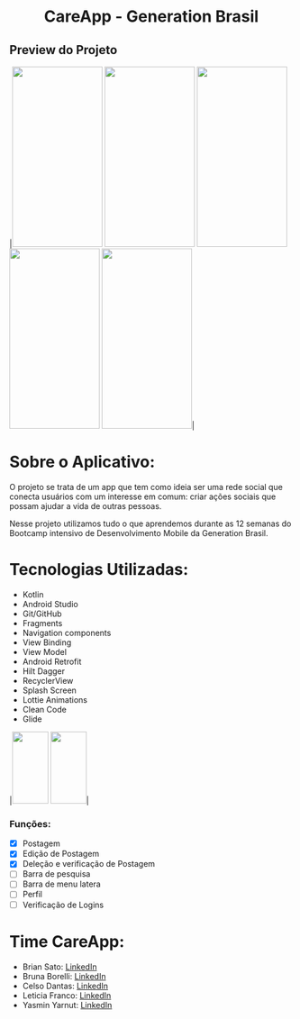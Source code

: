 <h1 align="center">CareApp - Generation Brasil</h1>

<h2>Preview do Projeto </h2>

|<img src="https://github.com/celsodantasdev/app_projeto_integrador_generation_brasil/blob/master/CareAppSplash.png" width="160" height="320"/>
<img src="https://github.com/celsodantasdev/app_projeto_integrador_generation_brasil/blob/master/CareAppLogin.png" width="160" height="320"/>
<img src="https://github.com/celsodantasdev/app_projeto_integrador_generation_brasil/blob/master/CareAppFeed.png" width="160" height="320"/>
<img src="https://github.com/celsodantasdev/app_projeto_integrador_generation_brasil/blob/master/CareAppFormulario.png" width="160" height="320"/>
<img src="https://github.com/celsodantasdev/app_projeto_integrador_generation_brasil/blob/master/CareAppFormularioCategoria.png" width="160" height="320"/>|

# Sobre o Aplicativo:

O projeto se trata de um app que tem como ideia ser uma rede social que conecta usuários com um interesse em comum: criar ações sociais que possam ajudar a vida de outras pessoas.

Nesse projeto utilizamos tudo o que aprendemos durante as 12 semanas do Bootcamp intensivo de Desenvolvimento Mobile da Generation Brasil.

# Tecnologias Utilizadas:

- Kotlin
- Android Studio
- Git/GitHub
- Fragments 
- Navigation components
- View Binding
- View Model
- Android Retrofit
- Hilt Dagger
- RecyclerView
- Splash Screen
- Lottie Animations
- Clean Code
- Glide

|<img src="https://cdn.jsdelivr.net/gh/devicons/devicon/icons/kotlin/kotlin-original.svg" width="64" height="128" />
<img src="https://cdn.jsdelivr.net/gh/devicons/devicon/icons/android/android-plain.svg" width="64" height="128" />|

### Funções:

- [x] Postagem
- [x] Edição de Postagem
- [x] Deleção e verificação de Postagem
- [ ] Barra de pesquisa
- [ ] Barra de menu latera
- [ ] Perfil
- [ ] Verificação de Logins

# Time CareApp:

- Brian Sato: [LinkedIn](https://www.linkedin.com/in/briansato/)
- Bruna Borelli: [LinkedIn](https://www.linkedin.com/in/bruna-borelli/)
- Celso Dantas: [LinkedIn](https://www.linkedin.com/in/celso-dantas/)
- Leticia Franco: [LinkedIn](https://www.linkedin.com/in/leticia-fsilva/)
- Yasmin Yarnut: [LinkedIn](https://www.linkedin.com/in/yasmin-arnaut/)


